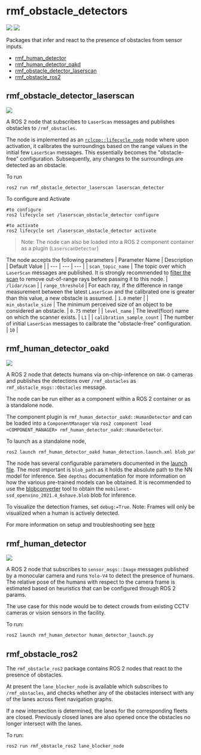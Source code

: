 # rmf_obstacle_detectors
![](https://github.com/open-rmf/rmf_obstacle_detectors/workflows/build/badge.svg)
![](https://github.com/open-rmf/rmf_obstacle_detectors/workflows/style/badge.svg)

Packages that infer and react to the presence of obstacles from sensor inputs.
  - [rmf_human_detector](#rmf_human_detector)
  - [rmf_human_detector_oakd](#rmf_human_detector_oakd)
  - [rmf_obstacle_detector_laserscan](#rmf_obstacle_detector_laserscan)
  - [rmf_obstacle_ros2](#rmf_obstacle_ros2)

## rmf_obstacle_detector_laserscan
![](../media/rmf_obstacle_detector_laserscan.gif)


A ROS 2 node that subscribes to `LaserScan` messages and publishes obstacles to `/rmf_obstacles`.

The node is implemented as an [`rclcpp::lifecycle_node`](https://github.com/ros2/demos/tree/rolling/lifecycle) node where upon activation, it calibrates the surroundings based on the range values in the initial few `LaserScan` messages.
This essentially becomes the "obstacle-free" configuration.
Subsequently, any changes to the surroundings are detected as an obstacle.

To run
```
ros2 run rmf_obstacle_detector_laserscan laserscan_detector
```
To configure and Activate
```
#to configure
ros2 lifecycle set /laserscan_obstacle_detector configure
```
```
#to activate
ros2 lifecycle set /laserscan_obstacle_detector activate
```


>Note: The node can also be loaded into a ROS 2 component container as a plugin (`LaserscanDetector`)

The node accepts the following parameters
| Parameter Name | Description | Default Value |
| --- | --- | --- |
| `scan_topic_name` | The topic over which `LaserScan` messages are published. It is strongly recommended to [filter the scan](http://wiki.ros.org/laser_filters) to remove out-of-range rays before passing it to this node. | `/lidar/scan` |
| `range_threshold` | For each ray, if the difference in range measurement between the latest `LaserScan` and the calibrated one is greater than this value, a new obstacle is assumed. | `1.0` meter |
| `min_obstacle_size` | The minimum perceived size of an object to be considered an obstacle. | `0.75` meter |
| `level_name` | The level(floor) name on which the scanner exists. | `L1` |
| `calibration_sample_count` | The number of initial `LaserScan` messages to cailbrate the "obstacle-free" configuration. | `10` |

## rmf_human_detector_oakd
![](../media/rmf_human_detector_oakd.gif)

A ROS 2 node that detects humans via on-chip-inference on `OAK-D` cameras and publishes the detections over `/rmf_obstacles` as `rmf_obstacle_msgs::Obstacles` message.

The node can be run either as a component within a ROS 2 container or as a standalone node.

The component plugin is `rmf_human_detector_oakd::HumanDetector` and can be loaded into a `ComponentManager` via `ros2 component load <COMPONENT_MANAGER> rmf_human_detector_oakd::HumanDetector`.

To launch as a standalone node,
```bash
ros2 launch rmf_human_detector_oakd human_detection.launch.xml blob_path:=<PATH_TO_MOBILENET-SSD_BLOB>
```

The node has several configurable parameters documented in the [launch file](rmf_human_detector_oakd/launch/human_detector.launch.xml).
The most important is `blob_path` as it holds the absolute path to the NN model for inference. See `depthai` documentation for more information on how the various pre-trained models can be obtained.
It is recommended to use the [blobconverter](https://github.com/luxonis/blobconverter/) tool to obtain the `mobilenet-ssd_openvino_2021.4_6shave.blob` blob for inference.


To visualize the detection frames, set `debug:=True`. Note: Frames will only be visualized when a human is actively detected.

For more information on setup and troubleshooting see [here](rmf_human_detector_oakd/README.md)

## rmf_human_detector
![](../media/rmf_human_detector.gif)

A ROS 2 node that subscribes to `sensor_msgs::Image` messages published by a monocular camera and runs `Yolo-V4` to detect the presence of humans. The relative pose of the humans with respect to the camera frame is estimated based on heuristics that can be configured through ROS 2 params.

The use case for this node would be to detect crowds from existing CCTV cameras or vision sensors in the facility.

To run:

```bash
ros2 launch rmf_human_detector human_detector_launch.py
```

## rmf_obstacle_ros2
The `rmf_obstacle_ros2` package contains ROS 2 nodes that react to the presence of obstacles.


At present the `lane_blocker_node` is available which subscribes to `/rmf_obstacles`, and checks whether
any of the obstacles intersect with any of the lanes across fleet navigation graphs.

If a new intersection is determined, the lanes for the corresponding fleets are closed.
Previously closed lanes are also opened once the obstacles no longer intersect with the lanes.

To run:
```bash
ros2 run rmf_obstacle_ros2 lane_blocker_node
```
